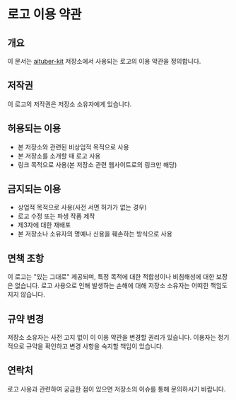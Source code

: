 # 로고 이용 약관

## 개요
이 문서는 [aituber-kit](https://github.com/tegnike/aituber-kit) 저장소에서 사용되는 로고의 이용 약관을 정의합니다.

## 저작권
이 로고의 저작권은 저장소 소유자에게 있습니다.

## 허용되는 이용
- 본 저장소와 관련된 비상업적 목적으로 사용
- 본 저장소를 소개할 때 로고 사용
- 링크 목적으로 사용(본 저장소 관련 웹사이트로의 링크만 해당)

## 금지되는 이용
- 상업적 목적으로 사용(사전 서면 허가가 없는 경우)
- 로고 수정 또는 파생 작품 제작
- 제3자에 대한 재배포
- 본 저장소나 소유자의 명예나 신용을 훼손하는 방식으로 사용

## 면책 조항
이 로고는 "있는 그대로" 제공되며, 특정 목적에 대한 적합성이나 비침해성에 대한 보장은 없습니다. 로고 사용으로 인해 발생하는 손해에 대해 저장소 소유자는 어떠한 책임도 지지 않습니다.

## 규약 변경
저장소 소유자는 사전 고지 없이 이 이용 약관을 변경할 권리가 있습니다. 이용자는 정기적으로 규약을 확인하고 변경 사항을 숙지할 책임이 있습니다.

## 연락처
로고 사용과 관련하여 궁금한 점이 있으면 저장소의 이슈를 통해 문의하시기 바랍니다.
